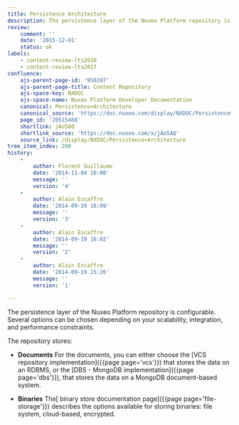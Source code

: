 ```yaml
---
title: Persistence Architecture
description: The persistence layer of the Nuxeo Platform repository is configurable. Several options can be chosen depending on your scalability, integration, and performance constraints.
review:
    comment: ''
    date: '2015-12-01'
    status: ok
labels:
    - content-review-lts2016
    - content-review-lts2017
confluence:
    ajs-parent-page-id: '950287'
    ajs-parent-page-title: Content Repository
    ajs-space-key: NXDOC
    ajs-space-name: Nuxeo Platform Developer Documentation
    canonical: Persistence+Architecture
    canonical_source: 'https://doc.nuxeo.com/display/NXDOC/Persistence+Architecture'
    page_id: '20515468'
    shortlink: jAo5AQ
    shortlink_source: 'https://doc.nuxeo.com/x/jAo5AQ'
    source_link: /display/NXDOC/Persistence+Architecture
tree_item_index: 200
history:
    -
        author: Florent Guillaume
        date: '2014-11-04 16:00'
        message: ''
        version: '4'
    -
        author: Alain Escaffre
        date: '2014-09-19 16:09'
        message: ''
        version: '3'
    -
        author: Alain Escaffre
        date: '2014-09-19 16:02'
        message: ''
        version: '2'
    -
        author: Alain Escaffre
        date: '2014-09-19 15:26'
        message: ''
        version: '1'

---
```

The persistence layer of the Nuxeo Platform repository is configurable. Several options can be chosen depending on your scalability, integration, and performance constraints.

The repository stores:

- **Documents**
  For the documents, you can either choose the&nbsp;[VCS repository implementation]({{page page='vcs'}})&nbsp;that stores the data on an RDBMS, or the&nbsp;[DBS - MongoDB implementation]({{page page='dbs'}}), that stores the data on a MongoDB document-based system.

- **Binaries**
  The[ binary store documentation page]({{page page='file-storage'}}) describes the options available for storing binaries: file system, cloud-based, encrypted.</span>
